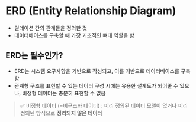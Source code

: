 # ERD (Entity Relationship Diagram)

- 릴레이션 간의 관계들을 정의한 것
- 데이터베이스를 구축할 때 가장 기초적인 뼈대 역할을 함

## ERD는 필수인가?

- ERD는 시스템 요구사항을 기반으로 작성되고, 이를 기반으로 데이터베이스를 구축함
- 관계형 구조를 표현할 수 있는 데이터 구성 시에는 유용한 설계도가 되어줄 수 있으나, 비정형 데이터는 충분히 표현할 수 없음

> ✅ 비정형 데이터 (=비구조화 데이터)
> : 미리 정의된 데이터 모델이 없거나 미리 정의된 방식으로 **정리되지 않은 데이터**

<!-- ## ERD 그리기
- 요구사항
  - 쇼핑몰은 0~n명의 고객을 관리함
  - 고객은 0~n개의 주문을 넣을 수 있음
  - 주문에는 1~n개의 상품이 들어감

    <img src='./img/erd_01.JPG' width='400px'> -->
